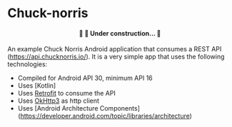 # Chuck-norris

<h4 align="center"> 
	🚧 🚀 Under construction...  🚧
</h4>

An example Chuck Norris Android application that consumes a REST API (https://api.chucknorris.io/). It is a very simple app that uses the following technologies:

- Compiled for Android API 30, minimum API 16
- Uses [Kotlin]
- Uses [Retrofit](http://square.github.io/retrofit/) to consume the API
- Uses [OkHttp3](http://square.github.io/okhttp/) as http client
- Uses [Android Architecture Components] (https://developer.android.com/topic/libraries/architecture)


